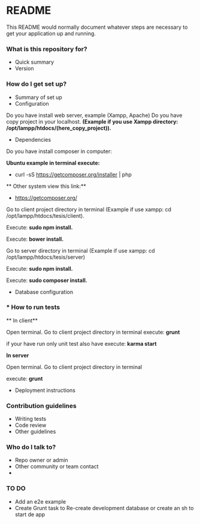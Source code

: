 # README #

This README would normally document whatever steps are necessary to get your application up and running.

### What is this repository for? ###

* Quick summary
* Version

### How do I get set up? ###

* Summary of set up
* Configuration

Do you have install web server, example (Xampp, Apache)
Do you have copy project in your localhost.
**(Example if you use Xampp directory: /opt/lampp/htdocs/(here_copy_project)).**

* Dependencies

Do you have install composer in computer:

**Ubuntu example in terminal execute:**

- curl -sS https://getcomposer.org/installer | php

** Other system view this link:**

- https://getcomposer.org/

Go to client project directory in terminal (Example if use xampp: cd /opt/lampp/htdocs/tesis/client).

Execute:  **sudo npm install.**

Execute: **bower install.**

Go to server directory in terminal (Example if use xampp: cd /opt/lampp/htdocs/tesis/server)

Execute: **sudo npm install.**

Execute: **sudo composer install.**


* Database configuration

### * How to run tests ###

** In client**

Open terminal.
Go to client project directory in terminal
execute: **grunt**

if your have run only unit test also have execute: **karma start**

**In server**

Open terminal.
Go to client project directory in terminal

execute: **grunt**


* Deployment instructions

### Contribution guidelines ###

* Writing tests
* Code review
* Other guidelines

### Who do I talk to? ###

* Repo owner or admin
* Other community or team contact
* 
### TO DO ###

* Add an e2e example
* Create Grunt task to Re-create development database or create an sh to start de app
